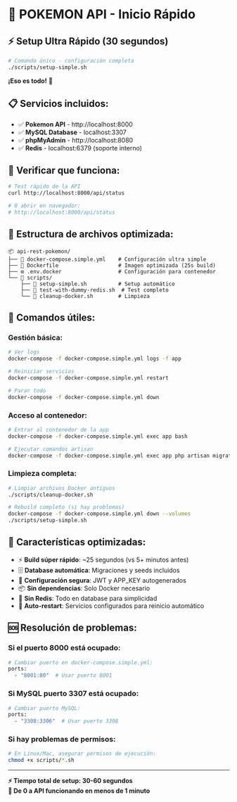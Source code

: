 # 🚀 POKEMON API - Inicio Rápido

## ⚡ Setup Ultra Rápido (30 segundos)

```bash
# Comando único - configuración completa
./scripts/setup-simple.sh
```

**¡Eso es todo!** 🎉

## 📋 Servicios incluidos:

-   ✅ **Pokemon API** - http://localhost:8000
-   ✅ **MySQL Database** - localhost:3307
-   ✅ **phpMyAdmin** - http://localhost:8080
-   ✅ **Redis** - localhost:6379 (soporte interno)

## 🧪 Verificar que funciona:

```bash
# Test rápido de la API
curl http://localhost:8000/api/status

# O abrir en navegador:
# http://localhost:8000/api/status
```

## 📁 Estructura de archivos optimizada:

```
📦 api-rest-pokemon/
├── 🐳 docker-compose.simple.yml    # Configuración ultra simple
├── 🐳 Dockerfile                   # Imagen optimizada (25s build)
├── ⚙️ .env.docker                  # Configuración para contenedor
└── 📁 scripts/
    ├── 🚀 setup-simple.sh          # Setup automático
    ├── 🧪 test-with-dummy-redis.sh  # Test completo
    └── 🧹 cleanup-docker.sh        # Limpieza
```

## 🔧 Comandos útiles:

### Gestión básica:

```bash
# Ver logs
docker-compose -f docker-compose.simple.yml logs -f app

# Reiniciar servicios
docker-compose -f docker-compose.simple.yml restart

# Parar todo
docker-compose -f docker-compose.simple.yml down
```

### Acceso al contenedor:

```bash
# Entrar al contenedor de la app
docker-compose -f docker-compose.simple.yml exec app bash

# Ejecutar comandos artisan
docker-compose -f docker-compose.simple.yml exec app php artisan migrate:status
```

### Limpieza completa:

```bash
# Limpiar archivos Docker antiguos
./scripts/cleanup-docker.sh

# Rebuild completo (si hay problemas)
docker-compose -f docker-compose.simple.yml down --volumes
./scripts/setup-simple.sh
```

## 🎯 Características optimizadas:

-   ⚡ **Build súper rápido**: ~25 segundos (vs 5+ minutos antes)
-   🗄️ **Database automática**: Migraciones y seeds incluidos
-   🔐 **Configuración segura**: JWT y APP_KEY autogenerados
-   📦 **Sin dependencias**: Solo Docker necesario
-   🧹 **Sin Redis**: Todo en database para simplicidad
-   🔄 **Auto-restart**: Servicios configurados para reinicio automático

## 🆘 Resolución de problemas:

### Si el puerto 8000 está ocupado:

```bash
# Cambiar puerto en docker-compose.simple.yml:
ports:
  - "8001:80"  # Usar puerto 8001
```

### Si MySQL puerto 3307 está ocupado:

```bash
# Cambiar puerto MySQL:
ports:
  - "3308:3306"  # Usar puerto 3308
```

### Si hay problemas de permisos:

```bash
# En Linux/Mac, asegurar permisos de ejecución:
chmod +x scripts/*.sh
```

---

**⚡ Tiempo total de setup: 30-60 segundos**  
**🚀 De 0 a API funcionando en menos de 1 minuto**
